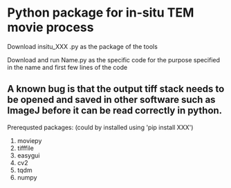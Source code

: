 # Python package for in-situ TEM movie process


Download insitu_XXX .py as the package of the tools

Download and run Name.py  as the specific code for the purpose specified in the name and first few lines of the code

A known bug is that the output tiff stack needs to be opened and saved in other software such as ImageJ before it can be read correctly in python.
--------------------------------------
Prerequsted packages:  (could by installed using 'pip install XXX')
1. moviepy
2. tifffile
3. easygui
4. cv2
5. tqdm
6. numpy


